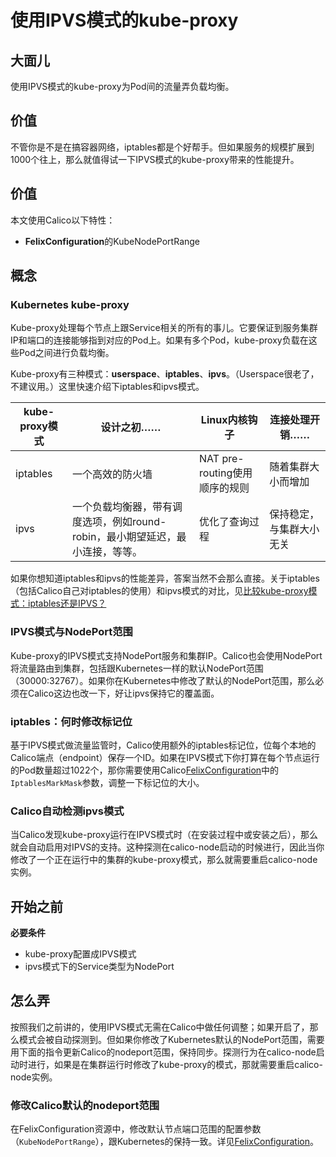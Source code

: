 # 使用IPVS模式的kube-proxy

## 大面儿

使用IPVS模式的kube-proxy为Pod间的流量弄负载均衡。

## 价值

不管你是不是在搞容器网络，iptables都是个好帮手。但如果服务的规模扩展到1000个往上，那么就值得试一下IPVS模式的kube-proxy带来的性能提升。

## 价值

本文使用Calico以下特性：

- **FelixConfiguration**的KubeNodePortRange

## 概念

### Kubernetes kube-proxy

Kube-proxy处理每个节点上跟Service相关的所有的事儿。它要保证到服务集群IP和端口的连接能够指到对应的Pod上。如果有多个Pod，kube-proxy负载在这些Pod之间进行负载均衡。

Kube-proxy有三种模式：**userspace**、**iptables**、**ipvs**。（Userspace很老了，不建议用。）这里快速介绍下iptables和ipvs模式。

|**kube-proxy模式**|**设计之初……**|**Linux内核钩子**|**连接处理开销……**
|-|-|-|-
|iptables|一个高效的防火墙|NAT pre-routing使用顺序的规则|随着集群大小而增加
|ipvs|一个负载均衡器，带有调度选项，例如round-robin，最小期望延迟，最小连接，等等。|优化了查询过程|保持稳定，与集群大小无关

如果你想知道iptables和ipvs的性能差异，答案当然不会那么直接。关于iptables（包括Calico自己对iptables的使用）和ipvs模式的对比，见[比较kube-proxy模式：iptables还是IPVS？](https://www.tigera.io/blog/comparing-kube-proxy-modes-iptables-or-ipvs/)

### IPVS模式与NodePort范围

Kube-proxy的IPVS模式支持NodePort服务和集群IP。Calico也会使用NodePort将流量路由到集群，包括跟Kubernetes一样的默认NodePort范围（30000:32767）。如果你在Kubernetes中修改了默认的NodePort范围，那么必须在Calico这边也改一下，好让ipvs保持它的覆盖面。

### iptables：何时修改标记位

基于IPVS模式做流量监管时，Calico使用额外的iptables标记位，位每个本地的Calico端点（endpoint）保存一个ID。如果在IPVS模式下你打算在每个节点运行的Pod数量超过1022个，那你需要使用Calico[FelixConfiguration](../../06%E5%8F%82%E8%80%83/07Felix/01%E9%85%8D%E7%BD%AE.md#iptables数据面配置)中的`IptablesMarkMask`参数，调整一下标记位的大小。

### Calico自动检测ipvs模式

当Calico发现kube-proxy运行在IPVS模式时（在安装过程中或安装之后），那么就会自动启用对IPVS的支持。这种探测在calico-node启动的时候进行，因此当你修改了一个正在运行中的集群的kube-proxy模式，那么就需要重启calico-node实例。

## 开始之前

**必要条件**

- kube-proxy配置成IPVS模式
- ipvs模式下的Service类型为NodePort

## 怎么弄

按照我们之前讲的，使用IPVS模式无需在Calico中做任何调整；如果开启了，那么模式会被自动探测到。但如果你修改了Kubernetes默认的NodePort范围，需要用下面的指令更新Calico的nodeport范围，保持同步。探测行为在calico-node启动时进行，如果是在集群运行时修改了kube-proxy的模式，那就需要重启calico-node实例。

### 修改Calico默认的nodeport范围

在FelixConfiguration资源中，修改默认节点端口范围的配置参数（`KubeNodePortRange`），跟Kubernetes的保持一致。详见[FelixConfiguration](../../06%E5%8F%82%E8%80%83/07Felix/01%E9%85%8D%E7%BD%AE.md)。
